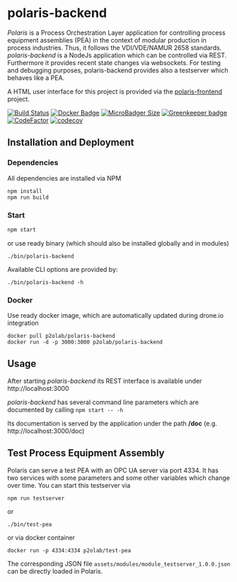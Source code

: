 # polaris-backend

*Polaris* is a Process Orchestration Layer application for controlling process equipment assemblies (PEA) in the context of modular production in process industries. Thus, it follows the VDI/VDE/NAMUR 2658 standards.
*polaris-backend* is a NodeJs application which can be controlled via REST. Furthermore it provides recent state changes via websockets. For testing and debugging purposes, polaris-backend provides also a testserver which behaves like a PEA.

A HTML user interface for this project is provided via the [polaris-frontend](https://github.com/p2o-lab/polaris-frontend) project.

[![Build Status](https://cloud.drone.io/api/badges/p2o-lab/polaris-backend/status.svg?ref=refs/heads/develop)](https://cloud.drone.io/p2o-lab/polaris-backend "Build status")
[![Docker Badge](https://img.shields.io/docker/pulls/p2olab/polaris-backend)](https://hub.docker.com/r/p2olab/polaris-backend "Docker image on docker.hub")
[![MicroBadger Size](https://images.microbadger.com/badges/version/p2olab/polaris-backend.svg)](https://microbadger.com/images/p2olab/polaris-backend "Get your own image badge on microbadger.com")
[![Greenkeeper badge](https://badges.greenkeeper.io/p2o-lab/polaris-backend.svg)](https://greenkeeper.io/)
[![CodeFactor](https://www.codefactor.io/repository/github/p2o-lab/polaris-backend/badge)](https://www.codefactor.io/repository/github/p2o-lab/polaris-backend)
[![codecov](https://codecov.io/gh/p2o-lab/polaris-backend/branch/develop/graph/badge.svg)](https://codecov.io/gh/p2o-lab/polaris-backend)


## Installation and Deployment
### Dependencies
All dependencies are installed via NPM
```
npm install
npm run build
```

### Start
```bash
npm start
```
or use ready binary (which should also be installed globally and in modules)
```
./bin/polaris-backend
```

Available CLI options are provided by:
```
./bin/polaris-backend -h
```


### Docker

Use ready docker image, which are automatically updated during drone.io integration
```
docker pull p2olab/polaris-backend
docker run -d -p 3000:3000 p2olab/polaris-backend
```

## Usage


After starting *polaris-backend* its REST interface is available under
http://localhost:3000

*polaris-backend* has several command line parameters which are documented by calling `npm start -- -h`



Its documentation is served by the application under the path **/doc** (e.g. http://localhost:3000/doc)

## Test Process Equipment Assembly
Polaris can serve a test PEA with an OPC UA server via port 4334. It has two services with some parameters and some other variables which change over time. You can start this testserver via
```
npm run testserver
```

or

```
./bin/test-pea
```

or via docker container
```
docker run -p 4334:4334 p2olab/test-pea
```

The corresponding JSON file `assets/modules/module_testserver_1.0.0.json` can be directly loaded in Polaris.
